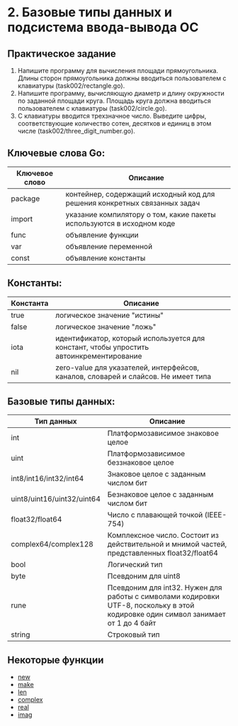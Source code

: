 # 2. Базовые типы данных и подсистема ввода-вывода ОС

## Практическое задание

1. Напишите программу для вычисления площади прямоугольника. Длины сторон прямоугольника должны вводиться пользователем с клавиатуры (task002/rectangle.go).
2. Напишите программу, вычисляющую диаметр и длину окружности по заданной площади круга. Площадь круга должна вводиться пользователем с клавиатуры (task002/circle.go).
3. С клавиатуры вводится трехзначное число. Выведите цифры, соответствующие количество сотен, десятков и единиц в этом числе (task002/three_digit_number.go).

## Ключевые слова Go:

| Ключевое слово | Описание |
| --- | --- |
| package | контейнер, содержащий исходный код для решения конкретных связанных задач |
| import | указание компилятору о том, какие пакеты используются в исходном коде |
| func | объявление функции |
| var | объявление переменной |
| const | объявление константы |

## Константы:

| Константа | Описание |
| --- | --- |
| true |  логическое значение "истины" |
| false | логическое значение "ложь" |
| iota | идентификатор, который используется для констант, чтобы упростить автоинкрементирование |
| nil | zero-value для указателей, интерфейсов, каналов, словарей и слайсов. Не имеет типа |

## Базовые типы данных:

| Тип данных | Описание |
| --- | --- |
| int | Платформозависимое знаковое целое |
| uint | Платформозависимое беззнаковое целое |
| int8/int16/int32/int64 | Знаковое целое с заданным числом бит |
| uint8/uint16/uint32/uint64 | Безнаковое целое с заданным числом бит |
| float32/float64 | Число с плавающей точкой (IEEE-754) |
| complex64/complex128 | Комплексное число. Состоит из действительной и мнимой частей, представленных float32/float64 |
| bool | Логический тип |
| byte | Псевдоним для uint8 |
| rune | Псевдоним для int32. Нужен для работы с символами кодировки UTF-8, поскольку в этой кодировке один символ занимает от 1 до 4 байт |
| string | Строковый тип |

## Некоторые функции

* [new](https://golang.org/pkg/builtin/#new)
* [make](https://golang.org/pkg/builtin/#make)
* [len](https://golang.org/pkg/builtin/#len)
* [complex](https://golang.org/pkg/builtin/#complex)
* [real](https://golang.org/pkg/builtin/#real)
* [imag](https://golang.org/pkg/builtin/#imag)